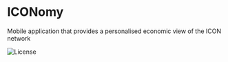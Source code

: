 # ICONomy
Mobile application that provides a personalised economic view of the ICON network

![License](https://img.shields.io/badge/license-GPL%20(%3E%3D%202)-blue)
